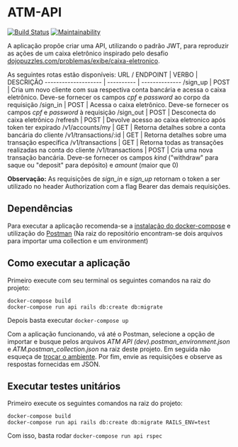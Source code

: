 # ATM-API
[![Build Status](https://travis-ci.org/rafaelgpimenta/atm-api.svg?branch=master)](https://travis-ci.org/rafaelgpimenta/atm-api)
[![Maintainability](https://api.codeclimate.com/v1/badges/af3f4100439c5b6fcfc0/maintainability)](https://codeclimate.com/github/rafaelgpimenta/atm-api/maintainability)

A aplicação propõe criar uma API, utilizando o padrão JWT, para reproduzir as ações de um caixa eletrônico inspirado pelo desafio [dojopuzzles.com/problemas/exibe/caixa-eletronico](dojopuzzles.com/problemas/exibe/caixa-eletronico).

As seguintes rotas estão disponíveis:
URL / ENDPOINT       |    VERBO   |    DESCRIÇÃO
-------------------- | ---------- | --------------
/sign_up             |    POST    | Cria um novo cliente com sua respectiva conta bancária e acessa o caixa eletrônico. Deve-se fornecer os campos *cpf* e *password* ao corpo da requisição
/sign_in             |    POST    | Acessa o caixa eletrônico. Deve-se fornecer os campos *cpf* e *password* à requisição
/sign_out            |    POST    | Desconecta do caixa eletrônico
/refresh             |    POST    | Devolve acesso ao caixa eletronico após token ter expirado
/v1/accounts/my      |    GET     | Retorna detalhes sobre a conta bancária do cliente
/v1/transactions/:id |    GET     | Retorna detalhes sobre uma transação específica
/v1/transactions     |    GET     | Retorna todas as transações realizadas na conta do cliente
/v1/transactions     |    POST    | Cria uma nova transação bancária. Deve-se fornecer os campos *kind* ("withdraw" para saque ou "deposit" para depósito) e *amount* (maior que 0)

**Observação:** As requisições de *sign_in* e *sign_up* retornam o token a ser utilizado no header Authorization com a flag Bearer das demais requisições.

## Dependências

Para executar a aplicação recomenda-se a [instalação do docker-compose](docs.docker.com/compose/install) e utilização do [Postman](www.postman.com) (Na raiz do repositório encontram-se dois arquivos para importar uma collection e um environment)

## Como executar a aplicação

Primeiro execute com seu terminal os seguintes comandos na raiz do projeto:
```
docker-compose build
docker-compose run api rails db:create db:migrate
```

Depois basta executar `docker-compose up`

Com a aplicação funcionando, vá até o Postman, selecione a opção de importar e busque pelos arquivos *ATM API (dev).postman_environment.json* e *ATM.postman_collection.json* na raiz deste projeto. Em seguida não esqueça de [trocar o ambiente](learning.postman.com/docs/sending-requests/managing-environments). Por fim, envie as requisições e observe as respostas fornecidas em JSON.

## Executar testes unitários

Primeiro execute os seguintes comandos na raiz do projeto:
```
docker-compose build
docker-compose run api rails db:create db:migrate RAILS_ENV=test
```

Com isso, basta rodar `docker-compose run api rspec`
